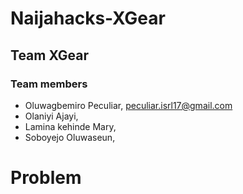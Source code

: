 # Naijahacks-XGear

## Team XGear

### Team members

- Oluwagbemiro Peculiar, peculiar.isrl17@gmail.com
- Olaniyi Ajayi,
- Lamina kehinde Mary,
- Soboyejo Oluwaseun,


# Problem

